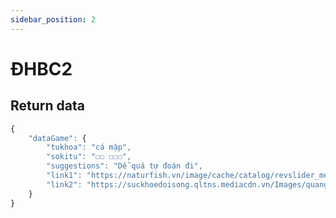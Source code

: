```yaml
---
sidebar_position: 2
---
```


# ĐHBC2


## Return data

```jsx title="http://mzkapi.me/game/dhbcv2"
{
    "dataGame": {
        "tukhoa": "cá mập",
        "sokitu": "☐☐ ☐☐☐",
        "suggestions": "Dễ quá tự đoán đi",
        "link1": "https://naturfish.vn/image/cache/catalog/revslider_media_folder/Ca%20ngu%20nguyen%20con%20anh%20bia-500x500.jpg",
        "link2": "https://suckhoedoisong.qltns.mediacdn.vn/Images/quangcao/2019/01/10/canifit11.jpg"
    }
}
```